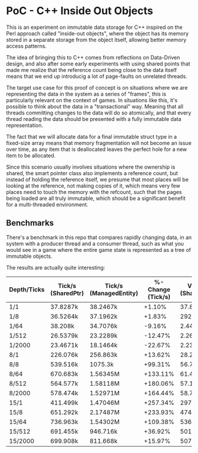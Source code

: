 # PoC - C++ Inside Out Objects

This is an experiment on immutable data storage for C++ inspired on
the Perl approach called "inside-out objects", where the object has
its memory stored in a separate storage from the object itself,
allowing better memory access patterns.

The idea of bringing this to C++ comes from reflections on Data-Driven
design, and also after some early experiments with using shared points
that made me realize that the reference count being close to the data
itself means that we end up introducig a lot of page-faults on
unrelated threads.

The target use case for this proof of concept is on situations where
we are representing the data in the system as a series of "frames",
this is particularly relevant on the context of games. In situations
like this, it's possible to think about the data in a "transactional"
way. Meaning that all threads committing changes to the data will do
so atomically, and that every thread reading the data should be
presented with a fully immutable data representation.

The fact that we will allocate data for a final immutable struct type
in a fixed-size array means that memory fragmentation will not become
an issue over time, as any item that is deallocated leaves the perfect
hole for a new item to be allocated.

Since this scenario usually involves situations where the ownership is
shared, the smart pointer class also implements a reference count, but
instead of holding the reference itself, we presume that most places
will be looking at the reference, not making copies of it, which means
very few places need to touch the memory with the refcount, such that
the pages being loaded are all truly immutable, which should be a
significant benefit for a multi-threaded environment.

## Benchmarks

There's a benchmark in this repo that compares rapidly changing data, in
an system with a producer thread and a consumer thread, such as what you
would see in a game where the entire game state is represented as a tree
of immutable objects.

The results are actually quite interesting:

| Depth/Ticks | Tick/s (SharedPtr) | Tick/s (ManagedEntity) | %-Change (Tick/s) | Visit/s (SharedPtr) | Visit/s (ManagedEntity) | %-Change (Visit/s) | Objects/s (SharedPtr) | Objects/s (ManagedEntity) | %-Change (Objects/s) |
|-------------|--------------------|-----------------------|-------------------|---------------------|-------------------------|--------------------|----------------------|--------------------------|----------------------|
| 1/1 | 37.8287k | 38.2467k | +1.10% | 37.8287k | 38.2467k | +1.10% | 1.45714 | 2.2138k | +151827.75% |
| 1/8 | 36.5264k | 37.1962k | +1.83% | 292.211k | 297.569k | +1.83% | 351.521 | 27.0184 | -92.31% |
| 1/64 | 38.208k | 34.7076k | -9.16% | 2.44531M | 2.22128M | -9.16% | 86.6855k | 488.995k | +464.10% |
| 1/512 | 26.5379k | 23.2289k | -12.47% | 2.26456M | 1.9822M | -12.47% | 6.25942M | 7.403M | +18.27% |
| 1/2000 | 23.4671k | 18.1464k | -22.67% | 2.23496M | 1.72823M | -22.67% | 6.67414M | 8.24933M | +23.60% |
| 8/1 | 226.076k | 256.863k | +13.62% | 28.2595k | 32.1079k | +13.62% | 11.1305k | 40.6797k | +265.48% |
| 8/8 | 539.516k | 1075.3k | +99.31% | 56.7911k | 113.189k | +99.31% | 67.6326k | 1023.4k | +1413.18% |
| 8/64 | 670.683k | 1.56345M | +133.11% | 61.4952k | 143.354k | +133.11% | 97.7966k | 1.6135M | +1549.85% |
| 8/512 | 564.577k | 1.58118M | +180.06% | 57.1498k | 160.056k | +180.06% | 92.3637k | 1.58791M | +1619.19% |
| 8/2000 | 578.474k | 1.52971M | +164.44% | 58.7134k | 155.261k | +164.44% | 92.2861k | 1.67611M | +1716.21% |
| 15/1 | 411.499k | 1.47046M | +257.34% | 297.111 | 1061.7 | +257.34% | 298.339 | 3.21305k | +976.98% |
| 15/8 | 651.292k | 2.17487M | +233.93% | 474.53 | 1.5846k | +233.93% | 546.556 | 8.70343k | +1492.41% |
| 15/64 | 736.963k | 1.54302M | +109.38% | 536.259 | 1.1228k | +109.38% | 635.97 | 4.45084k | +599.85% |
| 15/512 | 691.455k | 946.716k | +36.92% | 501.262 | 686.311 | +36.92% | 576.648 | 1.6702k | +189.64% |
| 15/2000 | 699.908k | 811.668k | +15.97% | 507.342 | 588.353 | +15.97% | 591.814 | 1.53972k | +160.17% |
